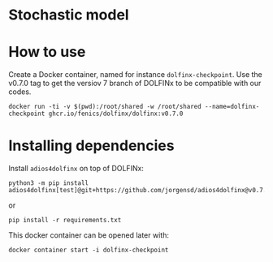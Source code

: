 # Stochastic model

# How to use
Create a Docker container, named for instance `dolfinx-checkpoint`. Use the v0.7.0 tag to get the versiov 7 branch of DOLFINx to be compatible with our codes.

    docker run -ti -v $(pwd):/root/shared -w /root/shared --name=dolfinx-checkpoint ghcr.io/fenics/dolfinx/dolfinx:v0.7.0

# Installing dependencies
Install `adios4dolfinx` on top of DOLFINx:

    python3 -m pip install adios4dolfinx[test]@git+https://github.com/jorgensd/adios4dolfinx@v0.7.3

or

    pip install -r requirements.txt

This docker container can be opened later with:

    docker container start -i dolfinx-checkpoint
